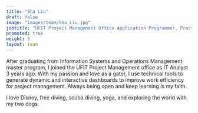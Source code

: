 ```yaml
---
title: "Sha Liu"
draft: false
image: "images/team/Sha_Liu.jpg"
jobtitle: "UFIT Project Management Office Application Programmer, Practicum AI Volunteer"
promoted: true
weight: 5
layout: team
---
```


After graduating from Information Systems and Operations Management master program, I joined the UFIT Project Management office as IT Analyst 3 years ago. With my passion and love as a gator, I use technical tools to generate dynamic and interactive dashboards to improve work efficiency for project management. Always being open and keep learning is my faith.

I love Disney, free diving, scuba diving, yoga, and exploring the world with my two dogs.